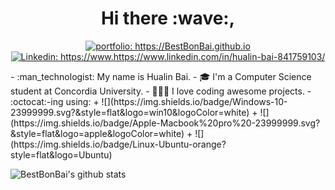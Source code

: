 <h1 align="center"> Hi there :wave:,  </h1>

<p align="center">
<a href="https://BestBonBai.github.io"><img src="https://img.shields.io/badge/Portfolio-BestBonBai-informational" alt="portfolio: https://BestBonBai.github.io"></a>
<a href="https://www.https://www.linkedin.com/in/hualin-bai-841759103/"><img src="https://img.shields.io/badge/-Best_Bai-%230077B5.svg?&style=flat&logo=linkedin&logoColor=white" alt="Linkedin: https://www.https://www.linkedin.com/in/hualin-bai-841759103/"></a>
</p>
- :man_technologist: My name is Hualin Bai.
- 🎓  I'm a Computer Science student at Concordia University. 
- 👨🏻‍💻  I love coding awesome projects. 
- :octocat:-ing using: 
    + ![](https://img.shields.io/badge/Windows-10-23999999.svg?&style=flat&logo=win10&logoColor=white)
    + ![](https://img.shields.io/badge/Apple-Macbook%20pro%20-23999999.svg?&style=flat&logo=apple&logoColor=white)
    + ![](https://img.shields.io/badge/Linux-Ubuntu-orange?style=flat&logo=Ubuntu) 

![BestBonBai's github stats](https://github-readme-stats.vercel.app/api?username=BestBonBai&show_icons=true&theme=tokyonight&count_private=true)



